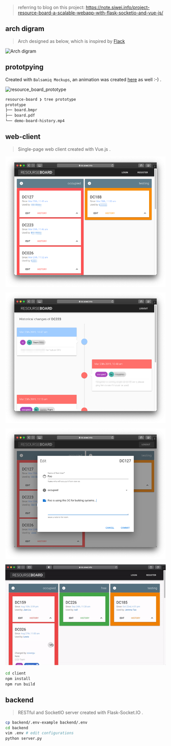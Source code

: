 > referring to blog on this project: <https://note.siwei.info/project-resource-board-a-scalable-webapp-with-flask-socketio-and-vue-js/>



## arch digram



> Arch designed as below, which is inspired by [Flack](https://github.com/miguelgrinberg/flack)

![Arch digram](https://note.siwei.info/project-resource-board-a-scalable-webapp-with-flask-socketio-and-vue-js/arch_diagram_0.png)



## prototpying

Created with `Balsamiq Mockups`, an animation was created [here](https://note.siwei.info/project-resource-board-a-scalable-webapp-with-flask-socketio-and-vue-js/demo-board-history.mp4) as well :-) .

![resource_board_prototype](prototype/resource_board_prototype.gif)

```bash
resource-board ❯ tree prototype
prototype
├── board.bmpr
├── board.pdf
└── demo-board-history.mp4
```



## web-client

> Single-page web client created with Vue.js .

![screen_shot_0](client/screenshots/screen_shot_0.png)

![screen_shot_1](client/screenshots/screen_shot_1.png)

![screen_shot_1](client/screenshots/screen_shot_2.png)

![screen_shot_1](client/screenshots/resource_board_demo.gif)

```bash
cd client
npm install
npm run build
```



## backend

> RESTful and SocketIO server created with Flask-Socket.IO .

```bash
cp backend/.env-example backend/.env
cd backend
vim .env # edit configurations
python server.py
```

